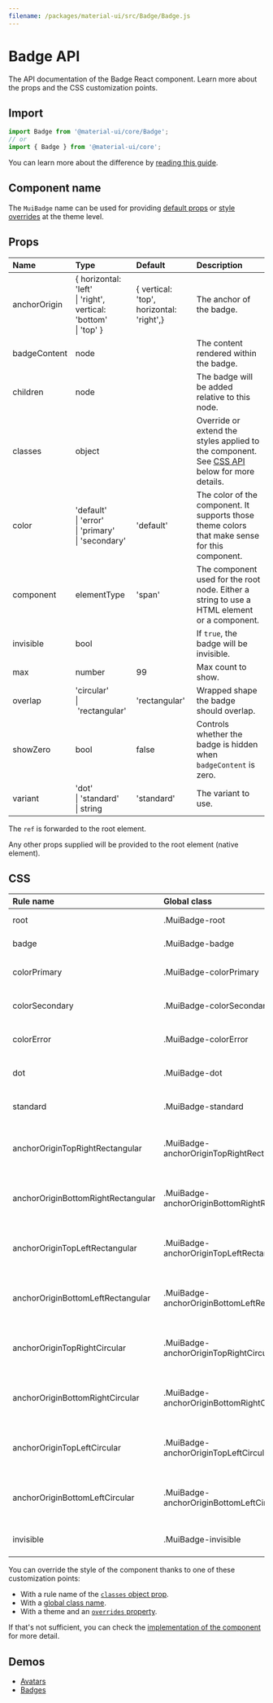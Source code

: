```yaml
---
filename: /packages/material-ui/src/Badge/Badge.js
---
```


<!--- This documentation is automatically generated, do not try to edit it. -->

# Badge API

<p class="description">The API documentation of the Badge React component. Learn more about the props and the CSS customization points.</p>

## Import

```js
import Badge from '@material-ui/core/Badge';
// or
import { Badge } from '@material-ui/core';
```

You can learn more about the difference by [reading this guide](/guides/minimizing-bundle-size/).



## Component name

The `MuiBadge` name can be used for providing [default props](/customization/globals/#default-props) or [style overrides](/customization/globals/#css) at the theme level.

## Props

| Name | Type | Default | Description |
|:-----|:-----|:--------|:------------|
| <span class="prop-name">anchorOrigin</span> | <span class="prop-type">{ horizontal: 'left'<br>&#124;&nbsp;'right', vertical: 'bottom'<br>&#124;&nbsp;'top' }</span> | <span class="prop-default">{  vertical: 'top',  horizontal: 'right',}</span> | The anchor of the badge. |
| <span class="prop-name">badgeContent</span> | <span class="prop-type">node</span> |  | The content rendered within the badge. |
| <span class="prop-name">children</span> | <span class="prop-type">node</span> |  | The badge will be added relative to this node. |
| <span class="prop-name">classes</span> | <span class="prop-type">object</span> |  | Override or extend the styles applied to the component. See [CSS API](#css) below for more details. |
| <span class="prop-name">color</span> | <span class="prop-type">'default'<br>&#124;&nbsp;'error'<br>&#124;&nbsp;'primary'<br>&#124;&nbsp;'secondary'</span> | <span class="prop-default">'default'</span> | The color of the component. It supports those theme colors that make sense for this component. |
| <span class="prop-name">component</span> | <span class="prop-type">elementType</span> | <span class="prop-default">'span'</span> | The component used for the root node. Either a string to use a HTML element or a component. |
| <span class="prop-name">invisible</span> | <span class="prop-type">bool</span> |  | If `true`, the badge will be invisible. |
| <span class="prop-name">max</span> | <span class="prop-type">number</span> | <span class="prop-default">99</span> | Max count to show. |
| <span class="prop-name">overlap</span> | <span class="prop-type">'circular'<br>&#124;&nbsp;'rectangular'</span> | <span class="prop-default">'rectangular'</span> | Wrapped shape the badge should overlap. |
| <span class="prop-name">showZero</span> | <span class="prop-type">bool</span> | <span class="prop-default">false</span> | Controls whether the badge is hidden when `badgeContent` is zero. |
| <span class="prop-name">variant</span> | <span class="prop-type">'dot'<br>&#124;&nbsp;'standard'<br>&#124;&nbsp;string</span> | <span class="prop-default">'standard'</span> | The variant to use. |

The `ref` is forwarded to the root element.

Any other props supplied will be provided to the root element (native element).

## CSS

| Rule name | Global class | Description |
|:-----|:-------------|:------------|
| <span class="prop-name">root</span> | <span class="prop-name">.MuiBadge-root</span> | Styles applied to the root element.
| <span class="prop-name">badge</span> | <span class="prop-name">.MuiBadge-badge</span> | Styles applied to the badge `span` element.
| <span class="prop-name">colorPrimary</span> | <span class="prop-name">.MuiBadge-colorPrimary</span> | Styles applied to the root element if `color="primary"`.
| <span class="prop-name">colorSecondary</span> | <span class="prop-name">.MuiBadge-colorSecondary</span> | Styles applied to the root element if `color="secondary"`.
| <span class="prop-name">colorError</span> | <span class="prop-name">.MuiBadge-colorError</span> | Styles applied to the root element if `color="error"`.
| <span class="prop-name">dot</span> | <span class="prop-name">.MuiBadge-dot</span> | Styles applied to the root element if `variant="dot"`.
| <span class="prop-name">standard</span> | <span class="prop-name">.MuiBadge-standard</span> | Styles applied to the root element if `variant="standard"`.
| <span class="prop-name">anchorOriginTopRightRectangular</span> | <span class="prop-name">.MuiBadge-anchorOriginTopRightRectangular</span> | Styles applied to the root element if `anchorOrigin={{ 'top', 'right' }} overlap="rectangular"`.
| <span class="prop-name">anchorOriginBottomRightRectangular</span> | <span class="prop-name">.MuiBadge-anchorOriginBottomRightRectangular</span> | Styles applied to the root element if `anchorOrigin={{ 'bottom', 'right' }} overlap="rectangular"`.
| <span class="prop-name">anchorOriginTopLeftRectangular</span> | <span class="prop-name">.MuiBadge-anchorOriginTopLeftRectangular</span> | Styles applied to the root element if `anchorOrigin={{ 'top', 'left' }} overlap="rectangular"`.
| <span class="prop-name">anchorOriginBottomLeftRectangular</span> | <span class="prop-name">.MuiBadge-anchorOriginBottomLeftRectangular</span> | Styles applied to the root element if `anchorOrigin={{ 'bottom', 'left' }} overlap="rectangular"`.
| <span class="prop-name">anchorOriginTopRightCircular</span> | <span class="prop-name">.MuiBadge-anchorOriginTopRightCircular</span> | Styles applied to the root element if `anchorOrigin={{ 'top', 'right' }} overlap="circular"`.
| <span class="prop-name">anchorOriginBottomRightCircular</span> | <span class="prop-name">.MuiBadge-anchorOriginBottomRightCircular</span> | Styles applied to the root element if `anchorOrigin={{ 'bottom', 'right' }} overlap="circular"`.
| <span class="prop-name">anchorOriginTopLeftCircular</span> | <span class="prop-name">.MuiBadge-anchorOriginTopLeftCircular</span> | Styles applied to the root element if `anchorOrigin={{ 'top', 'left' }} overlap="circular"`.
| <span class="prop-name">anchorOriginBottomLeftCircular</span> | <span class="prop-name">.MuiBadge-anchorOriginBottomLeftCircular</span> | Styles applied to the root element if `anchorOrigin={{ 'bottom', 'left' }} overlap="circular"`.
| <span class="prop-name">invisible</span> | <span class="prop-name">.MuiBadge-invisible</span> | Pseudo-class to the badge `span` element if `invisible={true}`.

You can override the style of the component thanks to one of these customization points:

- With a rule name of the [`classes` object prop](/customization/components/#overriding-styles-with-classes).
- With a [global class name](/customization/components/#overriding-styles-with-global-class-names).
- With a theme and an [`overrides` property](/customization/globals/#css).

If that's not sufficient, you can check the [implementation of the component](https://github.com/mui-org/material-ui/blob/next/packages/material-ui/src/Badge/Badge.js) for more detail.

## Demos

- [Avatars](/components/avatars/)
- [Badges](/components/badges/)

